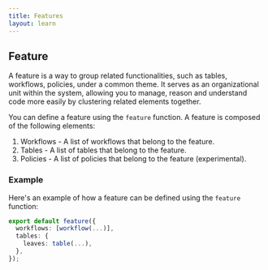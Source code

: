 ```yaml
---
title: Features
layout: learn
---
```


## Feature

A feature is a way to group related functionalities, such as tables, workflows, policies, under a common theme. It serves as an organizational unit within the system, allowing you to manage, reason and understand code more easily by clustering related elements together.

You can define a feature using the `feature` function. A feature is composed of the following elements:

1. Workflows - A list of workflows that belong to the feature.
2. Tables - A list of tables that belong to the feature.
3. Policies - A list of policies that belong to the feature (experimental).

### Example

Here's an example of how a feature can be defined using the `feature` function:

```ts title="features/hello.ts"
export default feature({
  workflows: [workflow(...)],
  tables: {
    leaves: table(...),
  },
});
```
